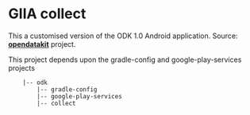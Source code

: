 # GIIA collect



This a customised version of the ODK 1.0 Android application.
Source: [**opendatakit**](https://github.com/opendatakit/opendatakit) project.



This project depends upon the gradle-config and google-play-services projects


        |-- odk
            |-- gradle-config
            |-- google-play-services
            |-- collect

